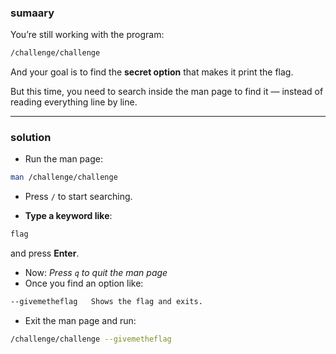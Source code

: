 ### sumaary 
You’re still working with the program:
```bash
/challenge/challenge
```
And your goal is to find the **secret option** that makes it print the flag.

But this time, you need to search inside the man page to find it — instead of reading everything line by line.
__________
### solution 
- Run the man page:
```bash
man /challenge/challenge
```
- Press `/` to start searching.

- **Type a keyword like**:
```bash
flag
```
and press **Enter**.
- Now:
 *Press `q` to quit the man page*
- Once you find an option like:
```bash
--givemetheflag   Shows the flag and exits.
```
- Exit the man page and run:
```bash
/challenge/challenge --givemetheflag
```


